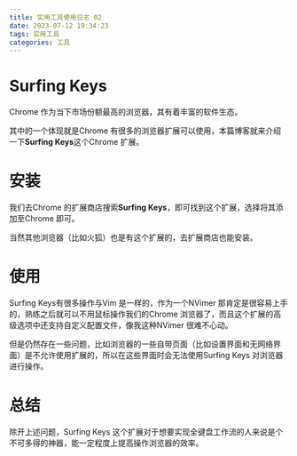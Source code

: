 ```yaml
---
title: 实用工具使用日志 02
date: 2023-07-12 19:34:23
tags: 实用工具
categories: 工具
---
```


# Surfing Keys

Chrome 作为当下市场份额最高的浏览器，其有着丰富的软件生态。

其中的一个体现就是Chrome 有很多的浏览器扩展可以使用，本篇博客就来介绍一下**Surfing Keys**这个Chrome 扩展。

# 安装

我们去Chrome 的扩展商店搜索**Surfing Keys**，即可找到这个扩展，选择将其添加至Chrome 即可。

当然其他浏览器（比如火狐）也是有这个扩展的，去扩展商店也能安装。

# 使用

Surfing Keys有很多操作与Vim 是一样的，作为一个NVimer 那肯定是很容易上手的，熟练之后就可以不用鼠标操作我们的Chrome 浏览器了，而且这个扩展的高级选项中还支持自定义配置文件，像我这种NVimer 很难不心动。

但是仍然存在一些问题，比如浏览器的一些自带页面（比如设置界面和无网络界面）是不允许使用扩展的，所以在这些界面时会无法使用Surfing Keys 对浏览器进行操作。

# 总结

除开上述问题，Surfing Keys 这个扩展对于想要实现全键盘工作流的人来说是个不可多得的神器，能一定程度上提高操作浏览器的效率。
